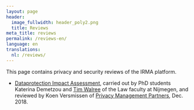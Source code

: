 ```yaml
---
layout: page
header:
  image_fullwidth: header_poly2.png
  title: Reviews
meta_title: reviews
permalink: /reviews-en/
language: en
translations:
  nl: /reviews/
---
```


This page contains privacy and security reviews of the IRMA platform.

 * [Dataprotection Impact Assessment](../pdf/DPIA-IRMA-dec-2018.pdf),
   carried out by PhD students Katerina Demetzou and [Tim
   Walree](https://www.ru.nl/english/people/walree-t/) of the
   Law faculty at Nijmegen, and reviewed by Koen Versmissen
   of [Privacy Management Partners](https://www.pmpartners.nl/),
   Dec. 2018.